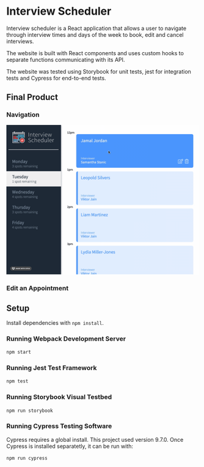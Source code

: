 # Interview Scheduler

Interview scheduler is a React application that allows a user to navigate through interview times and days of the week to book, edit and cancel interviews.

The website is built with React components and uses custom hooks to separate functions communicating with its API.

The website was tested using Storybook for unit tests, jest for integration tests and Cypress for end-to-end tests.

## Final Product

### Navigation

!["navigation"](/public/images/navigation.gif?raw=true "navigation")

### Edit an Appointment


### 

## Setup

Install dependencies with `npm install`.

### Running Webpack Development Server

```sh
npm start
```


### Running Jest Test Framework

```sh
npm test
```

### Running Storybook Visual Testbed

```sh
npm run storybook
```

### Running Cypress Testing Software

Cypress requires a global install. This project used version 9.7.0. Once Cypress is installed separatetly, it can be run with:

```sh
npm run cypress
```
